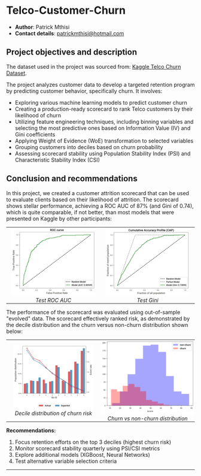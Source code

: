 # Telco-Customer-Churn
- $\textbf{Author}$: Patrick Mthisi
- $\textbf{Contact details}$: patrickmthisi@hotmail.com

## Project objectives and description

The dataset used in the project was sourced from: [Kaggle Telco Churn Dataset](https://www.kaggle.com/datasets/blastchar/telco-customer-churn/data).

The project analyzes customer data to develop a targeted retention program by predicting customer behavior, specifically churn. It involves:
- Exploring various machine learning models to predict customer churn
- Creating a production-ready scorecard to rank Telco customers by their likelihood of churn
- Utilizing feature engineering techniques, including binning variables and selecting the most predictive ones based on Information Value (IV) and Gini coefficients
- Applying Weight of Evidence (WoE) transformation to selected variables
- Grouping customers into deciles based on churn probability
- Assessing scorecard stability using Population Stability Index (PSI) and Characteristic Stability Index (CSI)

## Conclusion and recommendations
In this project, we created a customer attrition scorecard that can be used to evaluate clients based on their likelihood of attrition. The scorecard shows stellar performance, achieving a ROC AUC of 87% (and Gini of 0.74), which is quite comparable, if not better, than most models that were presented on Kaggle by other participants:

<!-- Side-by-side images using borderless HTML table -->
<table style="border:none; border-collapse: collapse; width:100%; table-layout:fixed;">
  <tr style="border:none;">
    <td style="border:none; padding:0; text-align:center; width:50%;">
      <img src="Test_ROC_AUC.png" alt="Test ROC AUC" style="width:90%; border:none;">
      <br><em>Test ROC AUC</em>
    </td>
    <td style="border:none; padding:0; text-align:center; width:50%;">
      <img src="Test_Gini.png" alt="Test Gini" style="width:90%; border:none;">
      <br><em>Test Gini</em>
    </td>
  </tr>
</table>

The performance of the scorecard was evaluated using out-of-sample "evolved" data. The scorecard effectively ranked risk, as demonstrated by the decile distribution and the churn versus non-churn distribution shown below:

<!-- Side-by-side images using borderless HTML table -->
<table style="border:none; border-collapse: collapse; width:100%; table-layout:fixed;">
  <tr style="border:none;">
    <td style="border:none; padding:0; text-align:center; width:50%;">
      <img src="out_of_sample_decile_distribution.png" alt="Decile Distribution" style="width:85%; border:none;">
      <br><em>Decile distribution of churn risk</em>
    </td>
    <td style="border:none; padding:0; text-align:center; width:50%;">
      <img src="churn_no_churn_distribution.png" alt="Churn Distribution" style="width:100%; border:none;">
      <br><em>Churn vs non-churn distribution</em>
    </td>
  </tr>
</table>

**Recommendations:**
1. Focus retention efforts on the top 3 deciles (highest churn risk)
2. Monitor scorecard stability quarterly using PSI/CSI metrics
3. Explore additional models (XGBoost, Neural Networks)
4. Test alternative variable selection criteria

---

